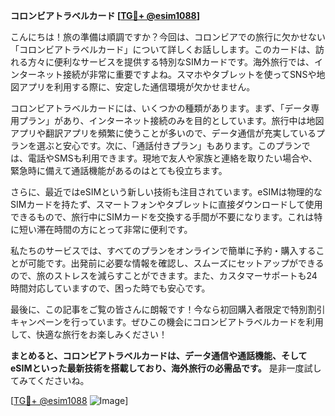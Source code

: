 **コロンビアトラベルカード [[TG💪+ @esim1088](https://t.me/s/esim1088)]**

こんにちは！旅の準備は順調ですか？今回は、コロンビアでの旅行に欠かせない「コロンビアトラベルカード」について詳しくお話しします。このカードは、訪れる方々に便利なサービスを提供する特別なSIMカードです。海外旅行では、インターネット接続が非常に重要ですよね。スマホやタブレットを使ってSNSや地図アプリを利用する際に、安定した通信環境が欠かせません。

コロンビアトラベルカードには、いくつかの種類があります。まず、「データ専用プラン」があり、インターネット接続のみを目的としています。旅行中は地図アプリや翻訳アプリを頻繁に使うことが多いので、データ通信が充実しているプランを選ぶと安心です。次に、「通話付きプラン」もあります。このプランでは、電話やSMSも利用できます。現地で友人や家族と連絡を取りたい場合や、緊急時に備えて通話機能があるのはとても役立ちます。

さらに、最近ではeSIMという新しい技術も注目されています。eSIMは物理的なSIMカードを持たず、スマートフォンやタブレットに直接ダウンロードして使用できるもので、旅行中にSIMカードを交換する手間が不要になります。これは特に短い滞在時間の方にとって非常に便利です。

私たちのサービスでは、すべてのプランをオンラインで簡単に予約・購入することが可能です。出発前に必要な情報を確認し、スムーズにセットアップができるので、旅のストレスを減らすことができます。また、カスタマーサポートも24時間対応していますので、困った時でも安心です。

最後に、この記事をご覧の皆さんに朗報です！今なら初回購入者限定で特別割引キャンペーンを行っています。ぜひこの機会にコロンビアトラベルカードを利用して、快適な旅行をお楽しみください！

**まとめると、コロンビアトラベルカードは、データ通信や通話機能、そしてeSIMといった最新技術を搭載しており、海外旅行の必需品です。** 是非一度試してみてくださいね。

[[TG💪+ @esim1088](https://t.me/s/esim1088) ![Image](https://i.postimg.cc/Y0z9fWf4/image.png)]